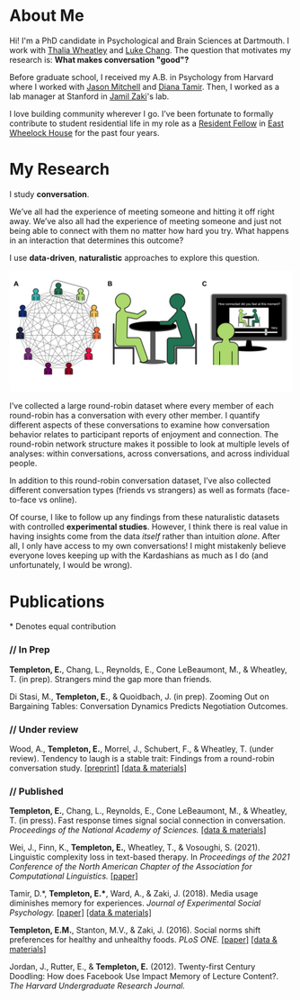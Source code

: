 # About Me

Hi! I'm a PhD candidate in Psychological and Brain Sciences at Dartmouth. I work with [Thalia Wheatley](http://www.wheatlab.com/) and [Luke Chang](https://cosanlab.com/). The question that motivates my research is: **What makes conversation "good"?**

Before graduate school, I received my A.B. in Psychology from Harvard where I worked with [Jason Mitchell](https://jasonmitchell.fas.harvard.edu/) and [Diana Tamir](https://psnlab.princeton.edu/). Then, I worked as a lab manager at Stanford in [Jamil Zaki](https://www.ssnl.stanford.edu/)'s lab.

I love building community wherever I go. I’ve been fortunate to formally contribute to student residential life in my role as a [Resident Fellow](https://students.dartmouth.edu/residential-life/house-communities/resident-fellows) in [East Wheelock House](https://sites.dartmouth.edu/ew/) for the past four years.

# My Research

I study **conversation**. 

We’ve all had the experience of meeting someone and hitting it off right away. We’ve also all had the experience of meeting someone and just not being able to connect with them no matter how hard you try. What happens in an interaction that determines this outcome? 

I use **data-driven**, **naturalistic** approaches to explore this question.

![round-robin conversation paradigm](round_robin.png "round-robin paradigm")

I’ve collected a large round-robin dataset where every member of each round-robin has a conversation with every other member. I quantify different aspects of these conversations to examine how conversation behavior relates to participant reports of enjoyment and connection. The round-robin network structure makes it possible to look at multiple levels of analyses: within conversations, across conversations, and across individual people. 

In addition to this round-robin conversation dataset, I’ve also collected different conversation types (friends vs strangers) as well as formats (face-to-face vs online).

Of course, I like to follow up any findings from these naturalistic datasets with controlled **experimental studies**. However, I think there is real value in having insights come from the data *itself* rather than intuition *alone*. After all, I  only have access to my own conversations! I might mistakenly believe everyone loves keeping up with the Kardashians as much as I do (and unfortunately, I would be wrong).

# Publications
\* Denotes equal contribution

### // In Prep

**Templeton, E.**, Chang, L., Reynolds, E., Cone LeBeaumont, M., & Wheatley, T. (in prep). Strangers mind the gap more than friends.

Di Stasi, M., **Templeton, E.**, & Quoidbach, J. (in prep). Zooming Out on Bargaining Tables: Conversation Dynamics Predicts Negotiation Outcomes.

### // Under review

Wood, A., **Templeton, E.**, Morrel, J., Schubert, F., & Wheatley, T. (under review). Tendency to laugh is a stable trait: Findings from a round-robin conversation study. [[preprint]](https://psyarxiv.com/gk9z2/) [[data & materials]](https://osf.io/tfxa7/)

### // Published

**Templeton, E.**, Chang, L., Reynolds, E., Cone LeBeaumont, M., & Wheatley, T. (in press). Fast response times signal social connection in conversation. *Proceedings of the National Academy of Sciences.* [[data & materials]](https://github.com/emtempleton/GapPaper)

Wei, J., Finn, K., **Templeton, E.**, Wheatley, T., & Vosoughi, S. (2021). Linguistic complexity loss in text-based therapy. In *Proceedings of the 2021 Conference of the North American Chapter of the Association for Computational Linguistics.* [[paper]](https://aclanthology.org/2021.naacl-main.352.pdf)

Tamir, D.\*, **Templeton, E.\***, Ward, A., & Zaki, J. (2018). Media usage diminishes memory for experiences. *Journal of Experimental Social Psychology.* [[paper]](https://www.sciencedirect.com/science/article/pii/S002210311730505X?casa_token=F27U5RpEeZ4AAAAA:-dEJOuxzgmUMdIk31KazeLXgQdNZX9Q-kYfKv0b8div-UGf5U44NIjFfmEwdan_c35Mgh68) [[data & materials]](https://osf.io/uqh5d/)

**Templeton, E.M.**, Stanton, M.V., & Zaki, J. (2016). Social norms shift preferences for healthy and unhealthy foods. *PLoS ONE.* [[paper]](https://journals.plos.org/plosone/article?id=10.1371/journal.pone.0166286) [[data & materials]](https://github.com/emtempleton/FoodPaper)

Jordan, J., Rutter, E., & **Templeton, E.** (2012). Twenty-first Century Doodling: How does Facebook Use Impact Memory of Lecture Content?. *The Harvard Undergraduate Research Journal.*  

